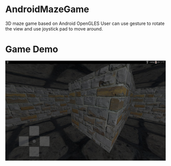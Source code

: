 # AndroidMazeGame
3D maze game based on Android OpenGLES
User can use gesture to rotate the view and use joystick pad to move around.

# Game Demo
![Alt text](https://github.com/chyi13/AndroidMazeGame/blob/master/AndroidMazeGame/screenshots/device-2015-10-02-011725.png "Sample")
